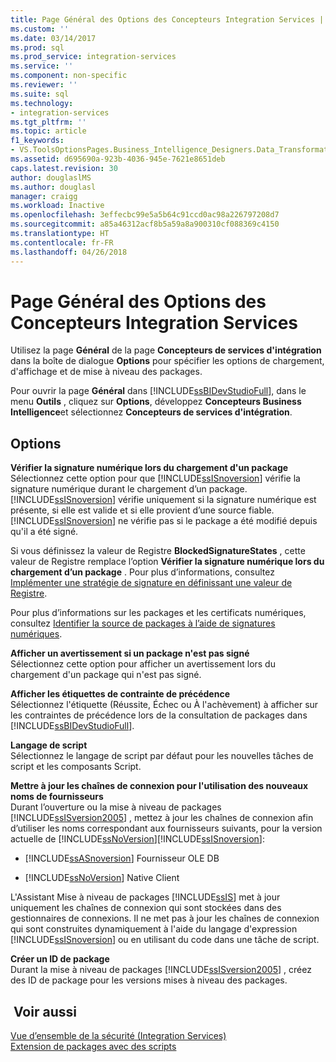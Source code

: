 ```yaml
---
title: Page Général des Options des Concepteurs Integration Services | Microsoft Docs
ms.custom: ''
ms.date: 03/14/2017
ms.prod: sql
ms.prod_service: integration-services
ms.service: ''
ms.component: non-specific
ms.reviewer: ''
ms.suite: sql
ms.technology:
- integration-services
ms.tgt_pltfrm: ''
ms.topic: article
f1_keywords:
- VS.ToolsOptionsPages.Business_Intelligence_Designers.Data_Transformation_Designers.General
ms.assetid: d695690a-923b-4036-945e-7621e8651deb
caps.latest.revision: 30
author: douglaslMS
ms.author: douglasl
manager: craigg
ms.workload: Inactive
ms.openlocfilehash: 3effecbc99e5a5b64c91ccd0ac98a226797208d7
ms.sourcegitcommit: a85a46312acf8b5a59a8a900310cf088369c4150
ms.translationtype: HT
ms.contentlocale: fr-FR
ms.lasthandoff: 04/26/2018
---
```

# <a name="general-page-of-integration-services-designers-options"></a>Page Général des Options des Concepteurs Integration Services
  Utilisez la page **Général** de la page **Concepteurs de services d'intégration** dans la boîte de dialogue **Options** pour spécifier les options de chargement, d'affichage et de mise à niveau des packages.  
  
 Pour ouvrir la page **Général** dans [!INCLUDE[ssBIDevStudioFull](../includes/ssbidevstudiofull-md.md)], dans le menu **Outils** , cliquez sur **Options**, développez **Concepteurs Business Intelligence**et sélectionnez **Concepteurs de services d'intégration**.  
  
## <a name="options"></a>Options  
 **Vérifier la signature numérique lors du chargement d'un package**  
 Sélectionnez cette option pour que [!INCLUDE[ssISnoversion](../includes/ssisnoversion-md.md)] vérifie la signature numérique durant le chargement d’un package. [!INCLUDE[ssISnoversion](../includes/ssisnoversion-md.md)] vérifie uniquement si la signature numérique est présente, si elle est valide et si elle provient d’une source fiable. [!INCLUDE[ssISnoversion](../includes/ssisnoversion-md.md)] ne vérifie pas si le package a été modifié depuis qu'il a été signé.  
  
 Si vous définissez la valeur de Registre **BlockedSignatureStates** , cette valeur de Registre remplace l’option **Vérifier la signature numérique lors du chargement d’un package** . Pour plus d’informations, consultez [Implémenter une stratégie de signature en définissant une valeur de Registre](../integration-services/packages/implement-a-signing-policy-by-setting-a-registry-value.md).  
  
 Pour plus d’informations sur les packages et les certificats numériques, consultez [Identifier la source de packages à l’aide de signatures numériques](../integration-services/security/identify-the-source-of-packages-with-digital-signatures.md).  
  
 **Afficher un avertissement si un package n'est pas signé**  
 Sélectionnez cette option pour afficher un avertissement lors du chargement d'un package qui n'est pas signé.  
  
 **Afficher les étiquettes de contrainte de précédence**  
 Sélectionnez l'étiquette (Réussite, Échec ou À l'achèvement) à afficher sur les contraintes de précédence lors de la consultation de packages dans [!INCLUDE[ssBIDevStudioFull](../includes/ssbidevstudiofull-md.md)].  
  
 **Langage de script**  
 Sélectionnez le langage de script par défaut pour les nouvelles tâches de script et les composants Script.  
  
 **Mettre à jour les chaînes de connexion pour l'utilisation des nouveaux noms de fournisseurs**  
 Durant l’ouverture ou la mise à niveau de packages [!INCLUDE[ssISversion2005](../includes/ssisversion2005-md.md)] , mettez à jour les chaînes de connexion afin d’utiliser les noms correspondant aux fournisseurs suivants, pour la version actuelle de [!INCLUDE[ssNoVersion](../includes/ssnoversion-md.md)][!INCLUDE[ssISnoversion](../includes/ssisnoversion-md.md)]:  
  
-   [!INCLUDE[ssASnoversion](../includes/ssasnoversion-md.md)] Fournisseur OLE DB  
  
-   [!INCLUDE[ssNoVersion](../includes/ssnoversion-md.md)] Native Client  
  
 L'Assistant Mise à niveau de packages [!INCLUDE[ssIS](../includes/ssis-md.md)] met à jour uniquement les chaînes de connexion qui sont stockées dans des gestionnaires de connexions. Il ne met pas à jour les chaînes de connexion qui sont construites dynamiquement à l'aide du langage d'expression [!INCLUDE[ssISnoversion](../includes/ssisnoversion-md.md)] ou en utilisant du code dans une tâche de script.  
  
 **Créer un ID de package**  
 Durant la mise à niveau de packages [!INCLUDE[ssISversion2005](../includes/ssisversion2005-md.md)] , créez des ID de package pour les versions mises à niveau des packages.  
  
## <a name="see-also"></a> Voir aussi  
 [Vue d’ensemble de la sécurité &#40;Integration Services&#41;](../integration-services/security/security-overview-integration-services.md)   
 [Extension de packages avec des scripts](../integration-services/extending-packages-scripting/extending-packages-with-scripting.md)  
  
  
